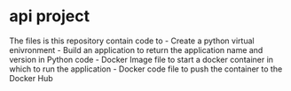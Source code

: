 # api project


The files is this repository contain code to 
    - Create a python virtual enivronment
    - Build an application to return the application name and version in Python code
    - Docker Image file to start a docker container in which to run the application
    - Docker code file to push the container to the Docker Hub
